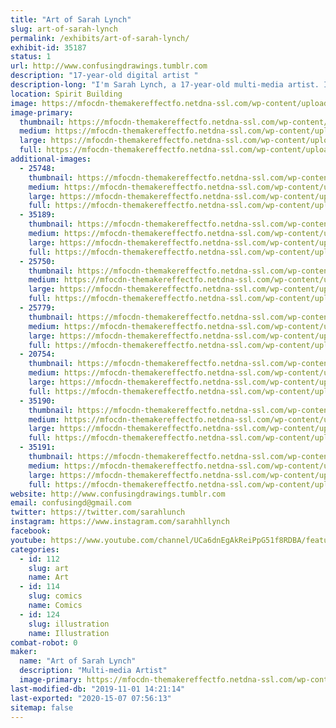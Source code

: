 ```yaml
---
title: "Art of Sarah Lynch"
slug: art-of-sarah-lynch
permalink: /exhibits/art-of-sarah-lynch/
exhibit-id: 35187
status: 1
url: http://www.confusingdrawings.tumblr.com
description: "17-year-old digital artist "
description-long: "I'm Sarah Lynch, a 17-year-old multi-media artist. I do mostly fandom-related art, but I also do some original work. I'll be drawing and showing my art, and some future projects of mine!"
location: Spirit Building
image: https://mfocdn-themakereffectfo.netdna-ssl.com/wp-content/uploads/2018/07/me2018-1024x1024.png
image-primary:
  thumbnail: https://mfocdn-themakereffectfo.netdna-ssl.com/wp-content/uploads/2018/07/me2018-150x150.png
  medium: https://mfocdn-themakereffectfo.netdna-ssl.com/wp-content/uploads/2018/07/me2018-300x300.png
  large: https://mfocdn-themakereffectfo.netdna-ssl.com/wp-content/uploads/2018/07/me2018-1024x1024.png
  full: https://mfocdn-themakereffectfo.netdna-ssl.com/wp-content/uploads/2018/07/me2018.png
additional-images:
  - 25748:
    thumbnail: https://mfocdn-themakereffectfo.netdna-ssl.com/wp-content/uploads/2018/07/aizawadood-150x150.png
    medium: https://mfocdn-themakereffectfo.netdna-ssl.com/wp-content/uploads/2018/07/aizawadood-300x300.png
    large: https://mfocdn-themakereffectfo.netdna-ssl.com/wp-content/uploads/2018/07/aizawadood-1024x1024.png
    full: https://mfocdn-themakereffectfo.netdna-ssl.com/wp-content/uploads/2018/07/aizawadood.png
  - 35189:
    thumbnail: https://mfocdn-themakereffectfo.netdna-ssl.com/wp-content/uploads/2019/07/jaysoos-150x150.jpg
    medium: https://mfocdn-themakereffectfo.netdna-ssl.com/wp-content/uploads/2019/07/jaysoos-225x300.jpg
    large: https://mfocdn-themakereffectfo.netdna-ssl.com/wp-content/uploads/2019/07/jaysoos-768x1024.jpg
    full: https://mfocdn-themakereffectfo.netdna-ssl.com/wp-content/uploads/2019/07/jaysoos.jpg
  - 25750:
    thumbnail: https://mfocdn-themakereffectfo.netdna-ssl.com/wp-content/uploads/2018/07/felix-1-150x150.png
    medium: https://mfocdn-themakereffectfo.netdna-ssl.com/wp-content/uploads/2018/07/felix-1-300x300.png
    large: https://mfocdn-themakereffectfo.netdna-ssl.com/wp-content/uploads/2018/07/felix-1-1024x1024.png
    full: https://mfocdn-themakereffectfo.netdna-ssl.com/wp-content/uploads/2018/07/felix-1.png
  - 25779:
    thumbnail: https://mfocdn-themakereffectfo.netdna-ssl.com/wp-content/uploads/2018/07/mamoruredraw-150x150.png
    medium: https://mfocdn-themakereffectfo.netdna-ssl.com/wp-content/uploads/2018/07/mamoruredraw-300x300.png
    large: https://mfocdn-themakereffectfo.netdna-ssl.com/wp-content/uploads/2018/07/mamoruredraw-1024x1024.png
    full: https://mfocdn-themakereffectfo.netdna-ssl.com/wp-content/uploads/2018/07/mamoruredraw.png
  - 20754:
    thumbnail: https://mfocdn-themakereffectfo.netdna-ssl.com/wp-content/uploads/2017/08/hellboy-150x150.png
    medium: https://mfocdn-themakereffectfo.netdna-ssl.com/wp-content/uploads/2017/08/hellboy-272x300.png
    large: https://mfocdn-themakereffectfo.netdna-ssl.com/wp-content/uploads/2017/08/hellboy.png
    full: https://mfocdn-themakereffectfo.netdna-ssl.com/wp-content/uploads/2017/08/hellboy.png
  - 35190:
    thumbnail: https://mfocdn-themakereffectfo.netdna-ssl.com/wp-content/uploads/2019/07/homing-bord-150x150.jpg
    medium: https://mfocdn-themakereffectfo.netdna-ssl.com/wp-content/uploads/2019/07/homing-bord-225x300.jpg
    large: https://mfocdn-themakereffectfo.netdna-ssl.com/wp-content/uploads/2019/07/homing-bord-768x1024.jpg
    full: https://mfocdn-themakereffectfo.netdna-ssl.com/wp-content/uploads/2019/07/homing-bord.jpg
  - 35191:
    thumbnail: https://mfocdn-themakereffectfo.netdna-ssl.com/wp-content/uploads/2019/07/poopy-150x150.jpg
    medium: https://mfocdn-themakereffectfo.netdna-ssl.com/wp-content/uploads/2019/07/poopy-225x300.jpg
    large: https://mfocdn-themakereffectfo.netdna-ssl.com/wp-content/uploads/2019/07/poopy-768x1024.jpg
    full: https://mfocdn-themakereffectfo.netdna-ssl.com/wp-content/uploads/2019/07/poopy.jpg
website: http://www.confusingdrawings.tumblr.com
email: confusingd@gmail.com
twitter: https://twitter.com/sarahlunch
instagram: https://www.instagram.com/sarahhllynch
facebook: 
youtube: https://www.youtube.com/channel/UCa6dnEgAkReiPpG51f8RDBA/featured
categories:
  - id: 112
    slug: art
    name: Art
  - id: 114
    slug: comics
    name: Comics
  - id: 124
    slug: illustration
    name: Illustration
combat-robot: 0
maker:
  name: "Art of Sarah Lynch"
  description: "Multi-media Artist"
  image-primary: https://mfocdn-themakereffectfo.netdna-ssl.com/wp-content/uploads/2018/07/me2o18-300x300.png
last-modified-db: "2019-11-01 14:21:14"
last-exported: "2020-15-07 07:56:13"
sitemap: false
---
```

